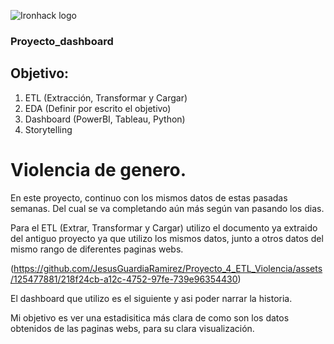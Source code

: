 ![Ironhack logo](https://i.imgur.com/1QgrNNw.png)

### Proyecto_dashboard

## Objetivo:

  1. ETL (Extracción, Transformar y Cargar)
  2. EDA (Definir por escrito el objetivo)
  3. Dashboard (PowerBI, Tableau, Python)
  4. Storytelling 



# Violencia de genero.


En este proyecto, continuo con los mismos datos de estas pasadas semanas. Del cual se va completando aún más según van pasando los dias. 

Para el ETL (Extrar, Transformar y Cargar) utilizo el documento ya extraido del antiguo proyecto ya que utilizo los mismos datos, junto a otros datos del mismo rango de diferentes paginas webs.




(https://github.com/JesusGuardiaRamirez/Proyecto_4_ETL_Violencia/assets/125477881/218f24cb-a12c-4752-97fe-739e96354430)


El dashboard que utilizo es el siguiente y asi poder narrar la historia. 



Mi objetivo es ver una estadisitica más clara de como son los datos obtenidos de las paginas webs, para su clara visualización. 

